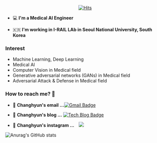 <div align=center>
 
[![Hits](https://hits.seeyoufarm.com/api/count/incr/badge.svg?url=https%3A%2F%2Fgithub.com%2FChanghyun-song&count_bg=%234A5CC6&title_bg=%239E3838&icon=&icon_color=%23782424&title=hits&edge_flat=false)](https://hits.seeyoufarm.com)

</div>
 
 - 💻   **I'm a Medical AI Engineer**    

 - 🇰🇷  **I'm working in I-RAIL LAb in Seoul National University, South Korea**

### Interest
- Machine Learning, Deep Learning
- Medical AI
- Computer Vision in Medical field
- Generative adversarial networks (GANs) in Medical field
- Adversarial Attack & Defense in Medical field

### How to reach me? 🤔

- 📮  **Changhyun's email ...**[![Gmail Badge](https://img.shields.io/badge/Gmail-d14836?style=flat-square&logo=Gmail&logoColor=white&link=mailto:zzxx9775@gmail.com)](mailto:zzxx9775@gmail.com)

- 📒  **Changhyun's blog ...** [![Tech Blog Badge](http://img.shields.io/badge/-Tech%20blog-black?style=flat-square&logo=blogger&logoColor=white&link=https://Changhyun-song.githubblog.io/)](https://Changhyun-song.github.io/)   

- 📕  **Changhyun's instagram ...** </a> <a href="https://www.instagram.com/s___c__h/">
<img
src="http://img.shields.io/badge/-Instagram-black?style=flat&logo=Instagram&link=https://www.instagram.com/s___c__h/"
style="height : auto; margin-left : 10px; margin-right : 10px;"/>
</a>

![Anurag's GitHub stats](https://github-readme-stats.vercel.app/api?username=Changhyun-song&show_icons=true&theme=cobalt)

